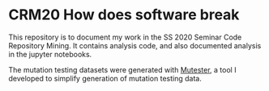 # CRM20 How does software break

This repository is to document my work in the SS 2020 Seminar Code Repository Mining.
It contains analysis code, and also documented analysis in the jupyter notebooks.

The mutation testing datasets were generated with [Mutester](https://github.com/XPerianer/CRM2020), a tool I developed to simplify generation of mutation testing data.
